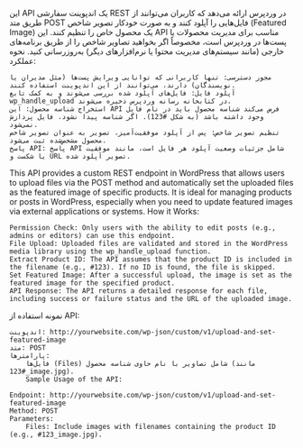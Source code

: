 

این API یک اندپوینت سفارشی REST در وردپرس ارائه می‌دهد که کاربران می‌توانند از طریق متد POST فایل‌هایی را آپلود کنند و به صورت خودکار تصویر شاخص (Featured Image) یک محصول خاص را تنظیم کنند. این API مناسب برای مدیریت محصولات یا پست‌ها در وردپرس است، مخصوصاً اگر بخواهید تصاویر شاخص را از طریق برنامه‌های خارجی (مانند سیستم‌های مدیریت محتوا یا نرم‌افزارهای دیگر) به‌روزرسانی کنید.
نحوه عملکرد:

    مجوز دسترسی: تنها کاربرانی که توانایی ویرایش پست‌ها (مثل مدیران یا نویسندگان) دارند، می‌توانند از این اندپوینت استفاده کنند.
    آپلود فایل: فایل‌های آپلود شده بررسی می‌شوند و به کمک تابع wp_handle_upload در کتابخانه رسانه وردپرس ذخیره می‌شوند.
    استخراج شناسه محصول: این API فرض می‌کند شناسه محصول باید در نام فایل وجود داشته باشد (به شکل #123). اگر شناسه پیدا نشود، فایل پردازش نمی‌شود.
    تنظیم تصویر شاخص: پس از آپلود موفقیت‌آمیز، تصویر به عنوان تصویر شاخص محصول مشخص‌شده ثبت می‌شود.
    پاسخ API: پاسخ API شامل جزئیات وضعیت آپلود هر فایل است، مانند موفقیت یا شکست و URL تصویر آپلود شده.



This API provides a custom REST endpoint in WordPress that allows users to upload files via the POST method and automatically set the uploaded files as the featured image of specific products. It is ideal for managing products or posts in WordPress, especially when you need to update featured images via external applications or systems.
How it Works:

    Permission Check: Only users with the ability to edit posts (e.g., admins or editors) can use this endpoint.
    File Upload: Uploaded files are validated and stored in the WordPress media library using the wp_handle_upload function.
    Extract Product ID: The API assumes that the product ID is included in the filename (e.g., #123). If no ID is found, the file is skipped.
    Set Featured Image: After a successful upload, the image is set as the featured image for the specified product.
    API Response: The API returns a detailed response for each file, including success or failure status and the URL of the uploaded image.

نمونه استفاده از API:

    اندپوینت: http://yourwebsite.com/wp-json/custom/v1/upload-and-set-featured-image
    متد: POST
    پارامترها:
        فایل‌ها (Files) شامل تصاویر با نام حاوی شناسه محصول (مانند #123_image.jpg).
        Sample Usage of the API:

    Endpoint: http://yourwebsite.com/wp-json/custom/v1/upload-and-set-featured-image
    Method: POST
    Parameters:
        Files: Include images with filenames containing the product ID (e.g., #123_image.jpg).
